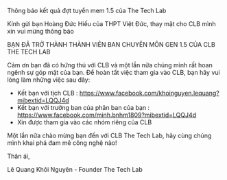 
Thông báo kết quả đợt tuyển mem 1.5 của The Tech Lab



Kính gửi bạn Hoàng Đức Hiếu của THPT Việt Đức, thay mặt cho CLB mình xin vui mừng thông báo

BẠN ĐÃ TRỞ THÀNH THÀNH VIÊN BAN CHUYÊN MÔN GEN 1.5 CỦA CLB THE TECH LAB

Cảm ơn bạn đã có hứng thú với CLB và một lần nữa chúng mình rất hoan ngênh sự góp mặt của bạn. 
Để hoàn tất việc tham gia vào CLB, bạn hãy vui lòng làm những việc sau đây:
* Kết bạn với tịch CLB : https://www.facebook.com/khoinguyen.lequang?mibextid=LQQJ4d
* Kết bạn với trưởng ban của phân ban của bạn : https://www.facebook.com/minh.bnhm1809?mibextid=LQQJ4d
* Xin được tham gia vào các nhóm riêng của CLB 

Một lần nữa chào mừng bạn đến với CLB The Tech Lab, hãy cùng chúng mình khai phá đam mê công nghệ nào!

Thân ái,

Lê Quang Khôi Nguyên - Founder The Tech Lab
